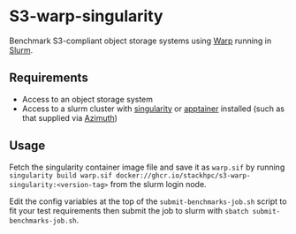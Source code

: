 # S3-warp-singularity

Benchmark S3-compliant object storage systems using [Warp](https://github.com/minio/warp) running in [Slurm](https://slurm.schedmd.com/documentation.html).

## Requirements

- Access to an object storage system
- Access to a slurm cluster with [singularity](https://docs.sylabs.io/guides/latest/user-guide/) or [apptainer](https://apptainer.org/docs/user/latest/) installed (such as that supplied via [Azimuth](https://github.com/stackhpc/azimuth))

## Usage 

Fetch the singularity container image file and save it as `warp.sif` by running `singularity build warp.sif docker://ghcr.io/stackhpc/s3-warp-singularity:<version-tag>` from the slurm login node.

Edit the config variables at the top of the `submit-benchmarks-job.sh` script to fit your test requirements then submit the job to slurm with `sbatch submit-benchmarks-job.sh`.
